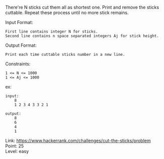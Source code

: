 There're N sticks cut them all as shortest one. Print and remove the sticks cuttable. Repeat these process until no more stick remains.

Input Format:

	First line contains integer N for sticks.
	Second line contains n space separated integers Aj for stick height.

Output Format:

	Print each time cuttable sticks number in a new line.

Constraints:

	1 <= N <= 1000
	1 <= Aj <= 1000

ex:

	input:
		8
		1 2 3 4 3 3 2 1

	output:
		8
		6
		4
		1

Link: https://www.hackerrank.com/challenges/cut-the-sticks/problem<br />
Point: 25<br />
Level: easy

